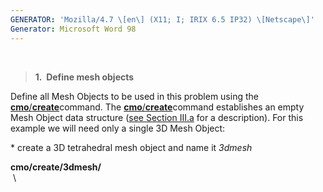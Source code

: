 ```yaml
---
GENERATOR: 'Mozilla/4.7 \[en\] (X11; I; IRIX 6.5 IP32) \[Netscape\]'
Generator: Microsoft Word 98
---
```


 

> **1.  Define mesh objects**

Define all Mesh Objects to be used in this problem using the
[**cmo**/**create**](cmo_create.html)command. The
[**cmo**/**create**](cmo_create.html)command establishes an empty Mesh
Object data structure ([see Section III.a](meshobject.html) for a
description). For this example we will need only a single 3D Mesh
Object:

\* create a 3D tetrahedral mesh object and name it *3dmesh*

**cmo/create/3dmesh/**\
 \
